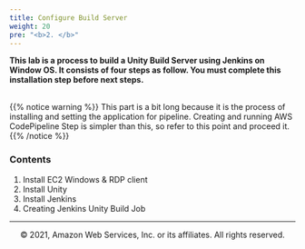 ```yaml
---
title: Configure Build Server
weight: 20
pre: "<b>2. </b>"
---
```

**This lab is a process to build a Unity Build Server using Jenkins on Window OS. It consists of four steps as follow. You must complete this installation step before next steps.** <br/><br/>

{{% notice warning %}}
This part is a bit long because it is the process of installing and setting the application for pipeline. Creating and running AWS CodePipeline Step is simpler than this, so refer to this point and proceed it.
{{% /notice %}}

### Contents 
1. Install EC2 Windows & RDP client
2. Install Unity
3. Install Jenkins
4. Creating Jenkins Unity Build Job
---
<p align="center">
© 2021, Amazon Web Services, Inc. or its affiliates. All rights reserved.
</p>
